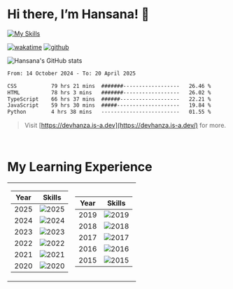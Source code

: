 # Hi there, I’m Hansana! 👋

[![My Skills](https://skillicons.dev/icons?i=js,ts,react,angular,nodejs,py,wordpress,css,html)](https://hansana.is-a.dev)

[![wakatime](https://wakatime.com/badge/user/cf3817f9-1dca-4dc8-876a-c4ae6f6942cc.svg)](https://wakatime.com/@cf3817f9-1dca-4dc8-876a-c4ae6f6942cc)
[![github](https://img.shields.io/github/followers/DevHanza?logo=github&style=plastic)](https://github.com/DevHanza?tab=followers)

![Hansana's GitHub stats](https://github-readme-stats.vercel.app/api?username=DevHanza\&hide=issues\&show_icons=true&theme=dark)

<!--START_SECTION:waka-->

```txt
From: 14 October 2024 - To: 20 April 2025

CSS           79 hrs 21 mins  #######------------------   26.46 %
HTML          78 hrs 3 mins   #######------------------   26.02 %
TypeScript    66 hrs 37 mins  ######-------------------   22.21 %
JavaScript    59 hrs 30 mins  #####--------------------   19.84 %
Python        4 hrs 38 mins   -------------------------   01.55 %
```

<!--END_SECTION:waka-->

> Visit [https://devhanza.is-a.dev](https://devhanza.is-a.dev/) for more.

<br>

# My Learning Experience

<table>
  <tr>
  <td>

| Year | Skills |
|------|--------|
| 2025 | ![2025](https://go-skill-icons.vercel.app/api/icons?i=react) |
| 2024 | ![2024](https://go-skill-icons.vercel.app/api/icons?i=angular) |
| 2023 | ![2023](https://go-skill-icons.vercel.app/api/icons?i=) |
| 2022 | ![2022](https://go-skill-icons.vercel.app/api/icons?i=pr,MySQL,nodejs) |
| 2021 | ![2021](https://go-skill-icons.vercel.app/api/icons?i=github,bootstrap) |
| 2020 | ![2020](https://go-skill-icons.vercel.app/api/icons?i=python,sass) |

  </td>
    
  <td>

| Year | Skills |
|------|--------|
| 2019 | ![2019](https://go-skill-icons.vercel.app/api/icons?i=wordpress) |
| 2018 | ![2018](https://go-skill-icons.vercel.app/api/icons?i=html,css) |
| 2017 | ![2017](https://go-skill-icons.vercel.app/api/icons?i=html) |
| 2016 | ![2016](https://go-skill-icons.vercel.app/api/icons?i=ai,lr) |
| 2015 | ![2015](https://go-skill-icons.vercel.app/api/icons?i=ps) |

  </td>
  </tr>
</table>
